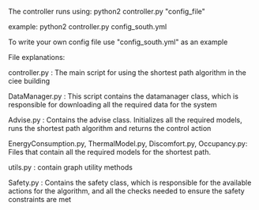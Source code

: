 The controller runs using:
python2 controller.py "config_file"

example: python2 controller.py config_south.yml

To write your own config file use "config_south.yml" as an example

File explanations:

controller.py : The main script for using the shortest path algorithm in the ciee building

DataManager.py : This script contains the datamanager class, which is responsible for downloading all the required data
for the system

Advise.py : Contains the advise class. Initializes all the required models, runs the shortest path algorithm and returns
the control action

EnergyConsumption.py, ThermalModel.py, Discomfort.py, Occupancy.py: Files that contain all the required models for
the shortest path.

utils.py : contain graph utility methods

Safety.py : Contains the safety class, which is responsible for the available actions for the algorithm, and all the
checks needed to ensure the safety constraints are met
